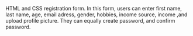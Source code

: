 HTML and CSS registration form. In this form, users can enter first name, last name, age, email adress, gender, hobbies, income source, income ,and upload profile picture. 
They can equally create password, and confirm password.
